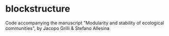 # blockstructure
Code accompanying the manuscript "Modularity and stability of ecological communities", by Jacopo Grilli &amp; Stefano Allesina
